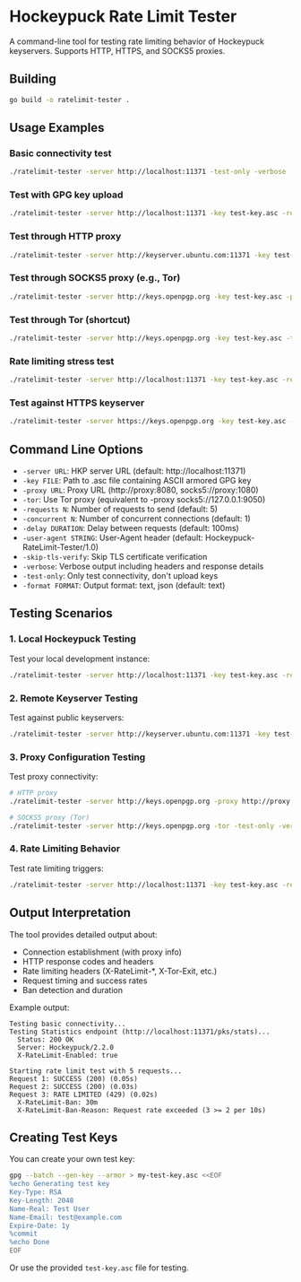 # Hockeypuck Rate Limit Tester

A command-line tool for testing rate limiting behavior of Hockeypuck keyservers. Supports HTTP, HTTPS, and SOCKS5 proxies.

## Building

```bash
go build -o ratelimit-tester .
```

## Usage Examples

### Basic connectivity test
```bash
./ratelimit-tester -server http://localhost:11371 -test-only -verbose
```

### Test with GPG key upload
```bash
./ratelimit-tester -server http://localhost:11371 -key test-key.asc -requests 10 -verbose
```

### Test through HTTP proxy
```bash
./ratelimit-tester -server http://keyserver.ubuntu.com:11371 -key test-key.asc -proxy http://proxy.example.com:8080 -verbose
```

### Test through SOCKS5 proxy (e.g., Tor)
```bash
./ratelimit-tester -server http://keys.openpgp.org -key test-key.asc -proxy socks5://127.0.0.1:9050 -verbose
```

### Test through Tor (shortcut)
```bash
./ratelimit-tester -server http://keys.openpgp.org -key test-key.asc -tor -verbose
```

### Rate limiting stress test
```bash
./ratelimit-tester -server http://localhost:11371 -key test-key.asc -requests 50 -concurrent 5 -delay 50ms -verbose
```

### Test against HTTPS keyserver
```bash
./ratelimit-tester -server https://keys.openpgp.org -key test-key.asc -skip-tls-verify -verbose
```

## Command Line Options

- `-server URL`: HKP server URL (default: http://localhost:11371)
- `-key FILE`: Path to .asc file containing ASCII armored GPG key
- `-proxy URL`: Proxy URL (http://proxy:8080, socks5://proxy:1080)
- `-tor`: Use Tor proxy (equivalent to -proxy socks5://127.0.0.1:9050)
- `-requests N`: Number of requests to send (default: 5)
- `-concurrent N`: Number of concurrent connections (default: 1)
- `-delay DURATION`: Delay between requests (default: 100ms)
- `-user-agent STRING`: User-Agent header (default: Hockeypuck-RateLimit-Tester/1.0)
- `-skip-tls-verify`: Skip TLS certificate verification
- `-verbose`: Verbose output including headers and response details
- `-test-only`: Only test connectivity, don't upload keys
- `-format FORMAT`: Output format: text, json (default: text)

## Testing Scenarios

### 1. Local Hockeypuck Testing
Test your local development instance:
```bash
./ratelimit-tester -server http://localhost:11371 -key test-key.asc -requests 20 -verbose
```

### 2. Remote Keyserver Testing
Test against public keyservers:
```bash
./ratelimit-tester -server http://keyserver.ubuntu.com:11371 -key test-key.asc -test-only -verbose
```

### 3. Proxy Configuration Testing
Test proxy connectivity:
```bash
# HTTP proxy
./ratelimit-tester -server http://keys.openpgp.org -proxy http://proxy:8080 -test-only -verbose

# SOCKS5 proxy (Tor)
./ratelimit-tester -server http://keys.openpgp.org -tor -test-only -verbose
```

### 4. Rate Limiting Behavior
Test rate limiting triggers:
```bash
./ratelimit-tester -server http://localhost:11371 -key test-key.asc -requests 100 -concurrent 10 -delay 10ms -verbose
```

## Output Interpretation

The tool provides detailed output about:
- Connection establishment (with proxy info)
- HTTP response codes and headers
- Rate limiting headers (X-RateLimit-*, X-Tor-Exit, etc.)
- Request timing and success rates
- Ban detection and duration

Example output:
```
Testing basic connectivity...
Testing Statistics endpoint (http://localhost:11371/pks/stats)...
  Status: 200 OK
  Server: Hockeypuck/2.2.0
  X-RateLimit-Enabled: true

Starting rate limit test with 5 requests...
Request 1: SUCCESS (200) (0.05s)
Request 2: SUCCESS (200) (0.03s)
Request 3: RATE LIMITED (429) (0.02s)
  X-RateLimit-Ban: 30m
  X-RateLimit-Ban-Reason: Request rate exceeded (3 >= 2 per 10s)
```

## Creating Test Keys

You can create your own test key:
```bash
gpg --batch --gen-key --armor > my-test-key.asc <<EOF
%echo Generating test key
Key-Type: RSA
Key-Length: 2048
Name-Real: Test User
Name-Email: test@example.com
Expire-Date: 1y
%commit
%echo Done
EOF
```

Or use the provided `test-key.asc` file for testing.
